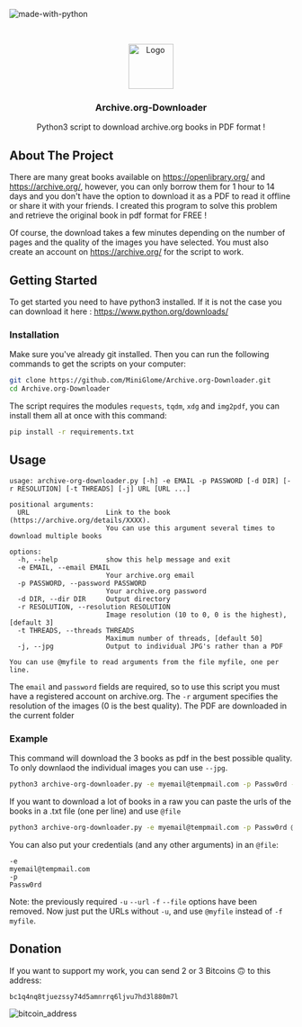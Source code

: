 ![made-with-python](https://img.shields.io/badge/Made%20with-Python3-brightgreen)

<!-- LOGO -->
<br />
<p align="center">
  <img src="https://user-images.githubusercontent.com/54740007/108192715-e5958c80-7114-11eb-8240-e884895bb45f.png" alt="Logo" width="80" height="80">

  <h3 align="center">Archive.org-Downloader</h3>

  <p align="center">
    Python3 script to download archive.org books in PDF format !
    <br />
    </p>
</p>


## About The Project

There are many great books available on https://openlibrary.org/ and https://archive.org/, however, you can only borrow them for 1 hour to 14 days and you don't have the option to download it as a PDF to read it offline or share it with your friends. I created this program to solve this problem and retrieve the original book in pdf format for FREE !

Of course, the download takes a few minutes depending on the number of pages and the quality of the images you have selected. You must also create an account on https://archive.org/ for the script to work.


## Getting Started
To get started you need to have python3 installed. If it is not the case you can download it here : https://www.python.org/downloads/

### Installation
Make sure you've already git installed. Then you can run the following commands to get the scripts on your computer:
   ```sh
   git clone https://github.com/MiniGlome/Archive.org-Downloader.git
   cd Archive.org-Downloader
   ```
The script requires the modules `requests`, `tqdm`, `xdg` and `img2pdf`, you can install them all at once with this command:
```sh
pip install -r requirements.txt
```
   
## Usage
```
usage: archive-org-downloader.py [-h] -e EMAIL -p PASSWORD [-d DIR] [-r RESOLUTION] [-t THREADS] [-j] URL [URL ...]

positional arguments:
  URL                   Link to the book (https://archive.org/details/XXXX).
                        You can use this argument several times to download multiple books

options:
  -h, --help            show this help message and exit
  -e EMAIL, --email EMAIL
                        Your archive.org email
  -p PASSWORD, --password PASSWORD
                        Your archive.org password
  -d DIR, --dir DIR     Output directory
  -r RESOLUTION, --resolution RESOLUTION
                        Image resolution (10 to 0, 0 is the highest), [default 3]
  -t THREADS, --threads THREADS
                        Maximum number of threads, [default 50]
  -j, --jpg             Output to individual JPG's rather than a PDF

You can use @myfile to read arguments from the file myfile, one per line.
```
The `email` and `password` fields are required, so to use this script you must have a registered account on archive.org.
The `-r` argument specifies the resolution of the images (0 is the best quality).
The PDF are downloaded in the current folder

### Example
This command will download the 3 books as pdf in the best possible quality. To only downlaod the individual images you can use `--jpg`.
```sh
python3 archive-org-downloader.py -e myemail@tempmail.com -p Passw0rd -r 0 https://archive.org/details/IntermediatePython https://archive.org/details/horrorgamispooky0000bidd_m7r1 https://archive.org/details/elblabladelosge00gaut
```

If you want to download a lot of books in a raw you can paste the urls of the books in a .txt file (one per line) and use `@file`
```sh
python3 archive-org-downloader.py -e myemail@tempmail.com -p Passw0rd @books_to_download.txt
```

You can also put your credentials (and any other arguments) in an `@file`:
```
-e
myemail@tempmail.com
-p
Passw0rd
```

Note: the previously required `-u` `--url` `-f` `--file` options have been removed.
Now just put the URLs without `-u`, and use `@myfile` instead of `-f myfile`.

## Donation
If you want to support my work, you can send 2 or 3 Bitcoins 🙃 to this address: 
```
bc1q4nq8tjuezssy74d5amnrrq6ljvu7hd3l880m7l
```
![bitcoin_address](https://user-images.githubusercontent.com/54740007/169100171-1061c7a0-207e-459b-84de-2d6bb93b0f38.png)

